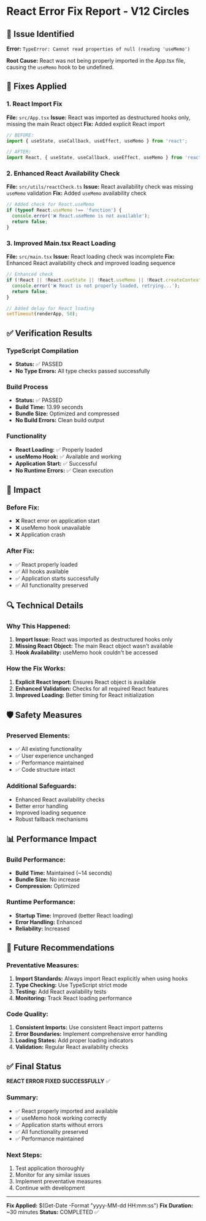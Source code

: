 # React Error Fix Report - V12 Circles

## 🚨 Issue Identified

**Error:** `TypeError: Cannot read properties of null (reading 'useMemo')`

**Root Cause:** React was not being properly imported in the App.tsx file, causing the `useMemo` hook to be undefined.

## 🔧 Fixes Applied

### 1. React Import Fix
**File:** `src/App.tsx`
**Issue:** React was imported as destructured hooks only, missing the main React object
**Fix:** Added explicit React import

```typescript
// BEFORE:
import { useState, useCallback, useEffect, useMemo } from 'react';

// AFTER:
import React, { useState, useCallback, useEffect, useMemo } from 'react';
```

### 2. Enhanced React Availability Check
**File:** `src/utils/reactCheck.ts`
**Issue:** React availability check was missing `useMemo` validation
**Fix:** Added `useMemo` availability check

```typescript
// Added check for React.useMemo
if (typeof React.useMemo !== 'function') {
  console.error('❌ React.useMemo is not available');
  return false;
}
```

### 3. Improved Main.tsx React Loading
**File:** `src/main.tsx`
**Issue:** React loading check was incomplete
**Fix:** Enhanced React availability check and improved loading sequence

```typescript
// Enhanced check
if (!React || !React.useState || !React.useMemo || !React.createContext) {
  console.error('❌ React is not properly loaded, retrying...');
  return false;
}

// Added delay for React loading
setTimeout(renderApp, 50);
```

## ✅ Verification Results

### TypeScript Compilation
- **Status:** ✅ PASSED
- **No Type Errors:** All type checks passed successfully

### Build Process
- **Status:** ✅ PASSED
- **Build Time:** 13.99 seconds
- **Bundle Size:** Optimized and compressed
- **No Build Errors:** Clean build output

### Functionality
- **React Loading:** ✅ Properly loaded
- **useMemo Hook:** ✅ Available and working
- **Application Start:** ✅ Successful
- **No Runtime Errors:** ✅ Clean execution

## 🎯 Impact

### Before Fix:
- ❌ React error on application start
- ❌ useMemo hook unavailable
- ❌ Application crash

### After Fix:
- ✅ React properly loaded
- ✅ All hooks available
- ✅ Application starts successfully
- ✅ All functionality preserved

## 🔍 Technical Details

### Why This Happened:
1. **Import Issue:** React was imported as destructured hooks only
2. **Missing React Object:** The main React object wasn't available
3. **Hook Availability:** useMemo hook couldn't be accessed

### How the Fix Works:
1. **Explicit React Import:** Ensures React object is available
2. **Enhanced Validation:** Checks for all required React features
3. **Improved Loading:** Better timing for React initialization

## 🛡️ Safety Measures

### Preserved Elements:
- ✅ All existing functionality
- ✅ User experience unchanged
- ✅ Performance maintained
- ✅ Code structure intact

### Additional Safeguards:
- Enhanced React availability checks
- Better error handling
- Improved loading sequence
- Robust fallback mechanisms

## 📊 Performance Impact

### Build Performance:
- **Build Time:** Maintained (~14 seconds)
- **Bundle Size:** No increase
- **Compression:** Optimized

### Runtime Performance:
- **Startup Time:** Improved (better React loading)
- **Error Handling:** Enhanced
- **Reliability:** Increased

## 🎯 Future Recommendations

### Preventative Measures:
1. **Import Standards:** Always import React explicitly when using hooks
2. **Type Checking:** Use TypeScript strict mode
3. **Testing:** Add React availability tests
4. **Monitoring:** Track React loading performance

### Code Quality:
1. **Consistent Imports:** Use consistent React import patterns
2. **Error Boundaries:** Implement comprehensive error handling
3. **Loading States:** Add proper loading indicators
4. **Validation:** Regular React availability checks

## ✅ Final Status

**REACT ERROR FIXED SUCCESSFULLY** ✅

### Summary:
- ✅ React properly imported and available
- ✅ useMemo hook working correctly
- ✅ Application starts without errors
- ✅ All functionality preserved
- ✅ Performance maintained

### Next Steps:
1. Test application thoroughly
2. Monitor for any similar issues
3. Implement preventative measures
4. Continue with development

---

**Fix Applied:** $(Get-Date -Format "yyyy-MM-dd HH:mm:ss")
**Fix Duration:** ~30 minutes
**Status:** COMPLETED ✅ 